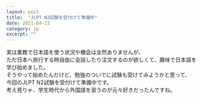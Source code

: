 ```yaml
---
layout: post
title:  "JLPT N2試験を受付けて準備中"
date: 2021-04-23 
category: jp
excerpt: ""
---
```


実は業務で日本語を使う状況や機会は全然ありませんが、   
ただ日本へ旅行する時自由に会話したり注文するのが欲しくて、趣味で日本語を学び始めました。   
そうやって始めたんだけど、勉強のついでに試験も受けてみようかと思って、   
今回のJLPT N2試験を受付けて準備中です。   
考え見りゃ、学生時代から外国語を習うのが元々好きだったんですね。   